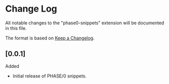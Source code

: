 # Change Log

All notable changes to the "phase0-snippets" extension will be documented in this file.

The format is based on [Keep a Changelog](http://keepachangelog.com/).

## [0.0.1]

Added

- Initial release of PHASE/0 snippets.
